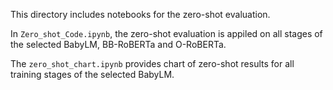 This directory includes notebooks for the zero-shot evaluation.

In `Zero_shot_Code.ipynb`, the zero-shot evaluation is appiled on all stages of the selected BabyLM, BB-RoBERTa and O-RoBERTa.

The `zero_shot_chart.ipynb` provides chart of zero-shot results for all training stages of the selected BabyLM.
